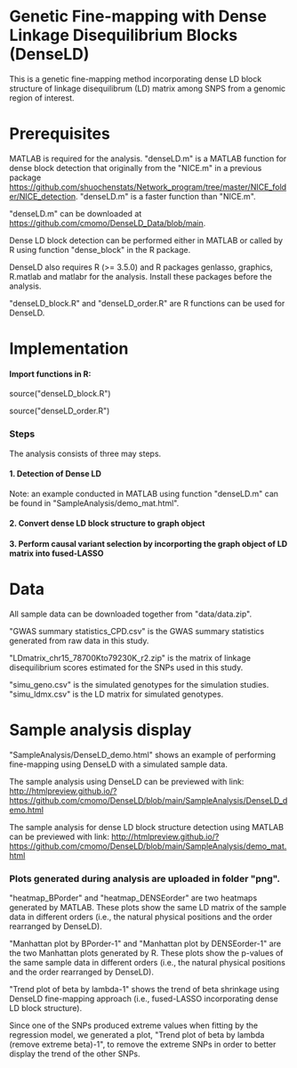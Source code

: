 # Genetic Fine-mapping with Dense Linkage Disequilibrium Blocks (DenseLD)
This is a genetic fine-mapping method incorporating dense LD block structure of linkage disequilibrum (LD) matrix among SNPS from a genomic region of interest.

# Prerequisites
MATLAB is required for the analysis.
"denseLD.m" is a MATLAB function for dense block detection that originally from the "NICE.m" in a previous package https://github.com/shuochenstats/Network_program/tree/master/NICE_folder/NICE_detection. "denseLD.m" is a faster function than "NICE.m". 

"denseLD.m" can be downloaded at https://github.com/cmomo/DenseLD_Data/blob/main. 

Dense LD block detection can be performed either in MATLAB or called by R using function "dense_block" in the R package. 

DenseLD also requires R (>= 3.5.0) and R packages genlasso, graphics, R.matlab and matlabr for the analysis. Install these packages before the analysis. 

"denseLD_block.R" and "denseLD_order.R" are R functions can be used for DenseLD.

# Implementation
#### Import functions in R:
source("denseLD_block.R")

source("denseLD_order.R")

### Steps
The analysis consists of three may steps.

#### 1. Detection of Dense LD
Note: an example conducted in MATLAB using function "denseLD.m" can be found in "SampleAnalysis/demo_mat.html".
#### 2. Convert dense LD block structure to graph object
#### 3. Perform causal variant selection by incorporting the graph object of LD matrix into fused-LASSO


# Data
All sample data can be downloaded together from "data/data.zip". 

"GWAS summary statistics_CPD.csv" is the GWAS summary statistics generated from raw data in this study.

"LDmatrix_chr15_78700Kto79230K_r2.zip" is the matrix of linkage disequilibrium scores estimated for the SNPs used in this study. 

"simu_geno.csv" is the simulated genotypes for the simulation studies. "simu_ldmx.csv" is the LD matrix for simulated genotypes. 


# Sample analysis display
"SampleAnalysis/DenseLD_demo.html" shows an example of performing fine-mapping using DenseLD with a simulated sample data. 

The sample analysis using DenseLD can be previewed with link: http://htmlpreview.github.io/?https://github.com/cmomo/DenseLD/blob/main/SampleAnalysis/DenseLD_demo.html

The sample analysis for dense LD block structure detection using MATLAB can be previewed with link: http://htmlpreview.github.io/?https://github.com/cmomo/DenseLD/blob/main/SampleAnalysis/demo_mat.html


### Plots generated during analysis are uploaded in folder "png". 
"heatmap_BPorder" and "heatmap_DENSEorder" are two heatmaps generated by MATLAB. These plots show the same LD matrix of the sample data in different orders (i.e., the natural physical positions and the order rearranged by DenseLD).

"Manhattan plot by BPorder-1" and "Manhattan plot by DENSEorder-1" are the two Manhattan plots generated by R. These plots show the p-values of the same sample data in different orders (i.e., the natural physical positions and the order rearranged by DenseLD).

"Trend plot of beta by lambda-1" shows the trend of beta shrinkage using DenseLD fine-mapping approach (i.e., fused-LASSO incorporating dense LD block structure).

Since one of the SNPs produced extreme values when fitting by the regression model, we generated a plot, "Trend plot of beta by lambda (remove extreme beta)-1", to remove the extreme SNPs in order to better display the trend of the other SNPs. 
